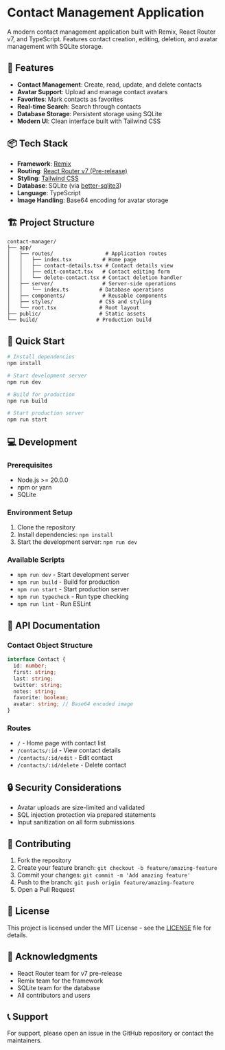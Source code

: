 # Contact Management Application

A modern contact management application built with Remix, React Router v7, and TypeScript. Features contact creation, editing, deletion, and avatar management with SQLite storage.

## 🚀 Features

- **Contact Management**: Create, read, update, and delete contacts
- **Avatar Support**: Upload and manage contact avatars
- **Favorites**: Mark contacts as favorites
- **Real-time Search**: Search through contacts
- **Database Storage**: Persistent storage using SQLite
- **Modern UI**: Clean interface built with Tailwind CSS

## 📦 Tech Stack

- **Framework**: [Remix](https://remix.run)
- **Routing**: [React Router v7 (Pre-release)](https://reactrouter.com/dev/home)
- **Styling**: [Tailwind CSS](https://tailwindcss.com)
- **Database**: SQLite (via [better-sqlite3](https://github.com/WiseLibs/better-sqlite3))
- **Language**: TypeScript
- **Image Handling**: Base64 encoding for avatar storage

## 🏗️ Project Structure

```
contact-manager/
├── app/
│   ├── routes/                 # Application routes
│   │   ├── index.tsx          # Home page
│   │   ├── contact-details.tsx # Contact details view
│   │   ├── edit-contact.tsx   # Contact editing form
│   │   └── delete-contact.tsx # Contact deletion handler
│   ├── server/                # Server-side operations
│   │   └── index.ts          # Database operations
│   ├── components/            # Reusable components
│   ├── styles/               # CSS and styling
│   └── root.tsx              # Root layout
├── public/                   # Static assets
└── build/                   # Production build
```

## 🚀 Quick Start

```bash
# Install dependencies
npm install

# Start development server
npm run dev

# Build for production
npm run build

# Start production server
npm run start
```

## 💻 Development

### Prerequisites

- Node.js >= 20.0.0
- npm or yarn
- SQLite

### Environment Setup

1. Clone the repository
2. Install dependencies: `npm install`
3. Start the development server: `npm run dev`

### Available Scripts

- `npm run dev` - Start development server
- `npm run build` - Build for production
- `npm run start` - Start production server
- `npm run typecheck` - Run type checking
- `npm run lint` - Run ESLint

## 📝 API Documentation

### Contact Object Structure

```typescript
interface Contact {
  id: number;
  first: string;
  last: string;
  twitter: string;
  notes: string;
  favorite: boolean;
  avatar: string; // Base64 encoded image
}
```

### Routes

- `/` - Home page with contact list
- `/contacts/:id` - View contact details
- `/contacts/:id/edit` - Edit contact
- `/contacts/:id/delete` - Delete contact

## 🔒 Security Considerations

- Avatar uploads are size-limited and validated
- SQL injection protection via prepared statements
- Input sanitization on all form submissions

## 🤝 Contributing

1. Fork the repository
2. Create your feature branch: `git checkout -b feature/amazing-feature`
3. Commit your changes: `git commit -m 'Add amazing feature'`
4. Push to the branch: `git push origin feature/amazing-feature`
5. Open a Pull Request

## 📄 License

This project is licensed under the MIT License - see the [LICENSE](LICENSE) file for details.

## 🙏 Acknowledgments

- React Router team for v7 pre-release
- Remix team for the framework
- SQLite team for the database
- All contributors and users

## 📞 Support

For support, please open an issue in the GitHub repository or contact the maintainers.
